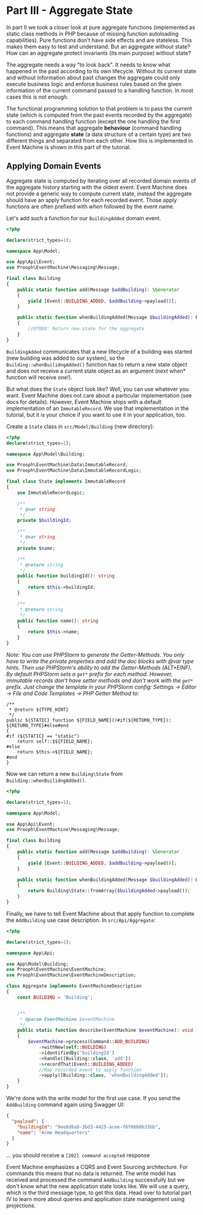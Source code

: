 # Part III - Aggregate State

In part II we took a closer look at pure aggregate functions (implemented as static class methods in PHP because of missing function autoloading capabilities).
Pure functions don't have side effects and are stateless. This makes them easy to test and understand.
But an aggregate without state? How can an aggregate protect invariants (its main purpose) without state?

The aggregate needs a way "to look back". It needs to know what happened in the past
according to its own lifecycle. Without its current state and without information about past changes the aggregate could
only execute business logic and enforce business rules based on the given information of the current command passed to a handling function.
In most cases this is not enough.

The functional programming solution to that problem is to pass the current state (which is computed from the past events recorded by the aggregate)
to each command handling function (except the one handling the first command). This means that aggregate **behaviour** (command handling functions)
and aggregate **state** (a data structure of a certain type) are two different things and separated from each other.
How this is implemented in Event Machine is shown in this part of the tutorial.

## Applying Domain Events

Aggregate state is computed by iterating over all recorded domain events of the aggregate history starting with the oldest event.
Event Machine does not provide a generic way to compute current state, instead the aggregate should have an apply function
for each recorded event. Those apply functions are often prefixed with *when* followed by the event name.

Let's add such a function for our `BuildingAdded` domain event.

```php
<?php

declare(strict_types=1);

namespace App\Model;

use App\Api\Event;
use Prooph\EventMachine\Messaging\Message;

final class Building
{
    public static function add(Message $addBuilding): \Generator
    {
        yield [Event::BUILDING_ADDED, $addBuilding->payload()];
    }

    public static function whenBuildingAdded(Message $buildingAdded): Building\State
    {
        //@TODO: Return new state for the aggregate
    }
}
```
`BuildingAdded` communicates that a new lifecycle of a building was started (new building was added to our system), so the
`Building::whenBuilidngAdded()` function has to return a new state object and does not receive a current state object
as an argument (next when* function will receive one!).

But what does the `State` object look like? Well, you can use whatever you want. Event Machine does not care about a particular
implementation (see docs for details). However, Event Machine ships with a default implementation of an `ImmutableRecord`.
We use that implementation in the tutorial, but it is your choice if you want to use it in your application, too.

Create a `State` class in `src/Model/Building` (new directory):

```php
<?php
declare(strict_types=1);

namespace App\Model\Building;

use Prooph\EventMachine\Data\ImmutableRecord;
use Prooph\EventMachine\Data\ImmutableRecordLogic;

final class State implements ImmutableRecord
{
    use ImmutableRecordLogic;

    /**
     * @var string
     */
    private $buildingId;

    /**
     * @var string
     */
    private $name;

    /**
     * @return string
     */
    public function buildingId(): string
    {
        return $this->buildingId;
    }

    /**
     * @return string
     */
    public function name(): string
    {
        return $this->name;
    }
}

```
*Note: You can use PHPStorm to generate the Getter-Methods. You only have to write the private properties and add the doc blocks with @var type hints.
Then use PHPStorm's ability to add the Getter-Methods (ALT+EINF). By default PHPStorm sets a `get*` prefix for each method. However, immutable records don't
have setter methods and don't work with the `get*` prefix. Just change the template in your PHPStorm config: Settings -> Editor -> File and Code Templates -> PHP Getter Method to:*

```
/**
 * @return ${TYPE_HINT}
 */
public ${STATIC} function ${FIELD_NAME}()#if(${RETURN_TYPE}): ${RETURN_TYPE}#else#end
{
#if (${STATIC} == "static")
    return self::$${FIELD_NAME};
#else
    return $this->${FIELD_NAME};
#end
}
```
Now we can return a new `Building\State` from `Building::whenBuilidngAdded()`.

```php
<?php

declare(strict_types=1);

namespace App\Model;

use App\Api\Event;
use Prooph\EventMachine\Messaging\Message;

final class Building
{
    public static function add(Message $addBuilding): \Generator
    {
        yield [Event::BUILDING_ADDED, $addBuilding->payload()];
    }

    public static function whenBuildingAdded(Message $buildingAdded): Building\State
    {
        return Building\State::fromArray($buildingAdded->payload());
    }
}

```

Finally, we have to tell Event Machine about that apply function to complete the `AddBuilding` use case description.
In `src/Api/Aggregate`:

```php
<?php

declare(strict_types=1);

namespace App\Api;

use App\Model\Building;
use Prooph\EventMachine\EventMachine;
use Prooph\EventMachine\EventMachineDescription;

class Aggregate implements EventMachineDescription
{
    const BUILDING = 'Building';


    /**
     * @param EventMachine $eventMachine
     */
    public static function describe(EventMachine $eventMachine): void
    {
        $eventMachine->process(Command::ADD_BUILDING)
            ->withNew(self::BUILDING)
            ->identifiedBy('buildingId')
            ->handle([Building::class, 'add'])
            ->recordThat(Event::BUILDING_ADDED)
            //Map recorded event to apply function
            ->apply([Building::class, 'whenBuildingAdded']);
    }
}

```
We're done with the write model for the first use case. If you send the `AddBuilding` command again using Swagger UI:

```json
{
  "payload": {
    "buildingId": "9ee8d8a8-3bd3-4425-acee-f6f08b8633bb",
    "name": "Acme Headquarters"
  }
}
```

... you should receive a `[202] command accepted` response

Event Machine emphasizes a CQRS and Event Sourcing architecture. For commands this means that no data is returned.
The write model has received and processed the command `AddBuilding` successfully but we don't know what the new
application state looks like. We will use a query, which is the third message type, to get this data.
Head over to tutorial part IV to learn more about queries and application state management using projections.


